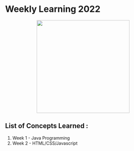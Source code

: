 # Weekly Learning 2022

<p align="center"><img src="https://cdn.pixabay.com/photo/2016/10/16/16/33/dual-screen-1745705_960_720.png" height="300px"></p>

## List of Concepts Learned :

1. Week 1 - Java Programming
2. Week 2 - HTML/CSS/Javascript
